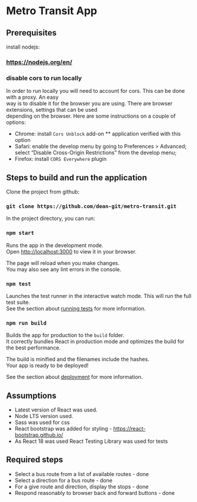 # Metro Transit App

## Prerequisites 

install nodejs:
### https://nodejs.org/en/

### disable cors to run locally
In order to run locally you will need to account for cors.  This can be done with a proxy.  An easy \
way is to disable it for the browser you are using.  There are browser extensions, settings that can be used \
depending on the browser.  Here are some instructions on a couple of options:

- Chrome: install `Cors Unblock` add-on ** application verified with this option
- Safari:  enable the develop menu by going to Preferences > Advanced; \
         select “Disable Cross-Origin Restrictions” from the develop menu;
- Firefox: install `CORS Everywhere` plugin



## Steps to build and run the application

Clone the project from github:
### `git clone https://github.com/dean-git/metro-transit.git`

In the project directory, you can run:

### `npm start`

Runs the app in the development mode.\
Open [http://localhost:3000](http://localhost:3000) to view it in your browser.

The page will reload when you make changes.\
You may also see any lint errors in the console.

### `npm test`

Launches the test runner in the interactive watch mode.  This will run the full test suite.\
See the section about [running tests](https://facebook.github.io/create-react-app/docs/running-tests) for more information.

### `npm run build`

Builds the app for production to the `build` folder.\
It correctly bundles React in production mode and optimizes the build for the best performance.

The build is minified and the filenames include the hashes.\
Your app is ready to be deployed!

See the section about [deployment](https://facebook.github.io/create-react-app/docs/deployment) for more information.

## Assumptions
- Latest version of React was used.
- Node LTS version used.
- Sass was used for css
- React bootstrap was added for styling - https://react-bootstrap.github.io/
- As React 18 was used React Testing Library was used for tests

## Required steps
- Select a bus route from a list of available routes - done
- Select a direction for a bus route - done
- For a give route and direction, display the stops - done
- Respond reasonably to browser back and forward buttons - done
